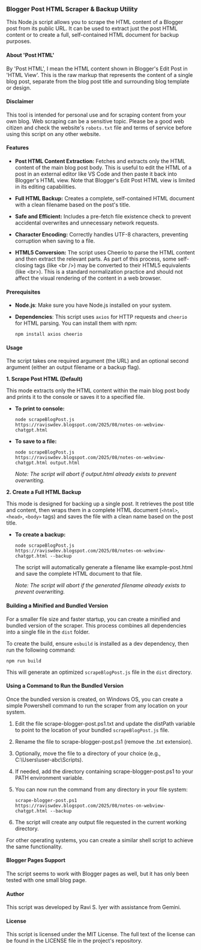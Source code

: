 ### Blogger Post HTML Scraper & Backup Utility

This Node.js script allows you to scrape the HTML content of a Blogger post from its public URL. It can be used to extract just the post HTML content or to create a full, self-contained HTML document for backup purposes.

#### About 'Post HTML'

By 'Post HTML', I mean the HTML content shown in Blogger's Edit Post in 'HTML View'. This is the raw markup that represents the content of a single blog post, separate from the blog post title and surrounding blog template or design.

#### Disclaimer

This tool is intended for personal use and for scraping content from your own blog. Web scraping can be a sensitive topic. Please be a good web citizen and check the website's `robots.txt` file and terms of service before using this script on any other website.

#### Features

* **Post HTML Content Extraction:** Fetches and extracts only the HTML content of the main blog post body. This is useful to edit the HTML of a post in an external editor like VS Code and then paste it back into Blogger's HTML view. Note that Blogger's Edit Post HTML view is limited in its editing capabilities.

* **Full HTML Backup:** Creates a complete, self-contained HTML document with a clean filename based on the post's title.

* **Safe and Efficient:** Includes a pre-fetch file existence check to prevent accidental overwrites and unnecessary network requests.

* **Character Encoding:** Correctly handles UTF-8 characters, preventing corruption when saving to a file.

* **HTML5 Conversion:** The script uses Cheerio to parse the HTML content and then extract the relevant parts. As part of this process, some self-closing tags (like \<br />) may be converted to their HTML5 equivalents (like \<br>). This is a standard normalization practice and should not affect the visual rendering of the content in a web browser.

#### Prerequisites

* **Node.js**: Make sure you have Node.js installed on your system.

* **Dependencies**: This script uses `axios` for HTTP requests and `cheerio` for HTML parsing. You can install them with npm:

    ```
    npm install axios cheerio
    ```

#### Usage

The script takes one required argument (the URL) and an optional second argument (either an output filename or a backup flag).

**1. Scrape Post HTML (Default)**

This mode extracts only the HTML content within the main blog post body and prints it to the console or saves it to a specified file.

* **To print to console:**

    ```
    node scrapeBlogPost.js https://raviswdev.blogspot.com/2025/08/notes-on-webview-chatgpt.html
    ```

* **To save to a file:**

    ```
    node scrapeBlogPost.js https://raviswdev.blogspot.com/2025/08/notes-on-webview-chatgpt.html output.html
    ```
    *Note: The script will abort if output.html already exists to prevent overwriting.*

**2. Create a Full HTML Backup**

This mode is designed for backing up a single post. It retrieves the post title and content, then wraps them in a complete HTML document (`<html>`, `<head>`, `<body>` tags) and saves the file with a clean name based on the post title.

* **To create a backup:**

    ```
    node scrapeBlogPost.js https://raviswdev.blogspot.com/2025/08/notes-on-webview-chatgpt.html --backup
    ```
    The script will automatically generate a filename like example-post.html and save the complete HTML document to that file.

    *Note: The script will abort if the generated filename already exists to prevent overwriting.*

#### Building a Minified and Bundled Version

For a smaller file size and faster startup, you can create a minified and bundled version of the scraper. This process combines all dependencies into a single file in the `dist` folder.

To create the build, ensure `esbuild` is installed as a dev dependency, then run the following command:

    npm run build
This will generate an optimized `scrapeBlogPost.js` file in the `dist` directory.

#### Using a Command to Run the Bundled Version

Once the bundled version is created, on Windows OS, you can create a simple Powershell command to run the scraper from any location on your system.

1. Edit the file scrape-blogger-post.ps1.txt and update the distPath variable to point to the location of your bundled `scrapeBlogPost.js` file.
1. Rename the file to scrape-blogger-post.ps1 (remove the .txt extension).
1. Optionally, move the file to a directory of your choice (e.g., C:\Users\user-abc\Scripts).
1. If needed, add the directory containing scrape-blogger-post.ps1 to your PATH environment variable.
1. You can now run the command from any directory in your file system:

    ```
    scrape-blogger-post.ps1 https://raviswdev.blogspot.com/2025/08/notes-on-webview-chatgpt.html --backup
    ```
1. The script will create any output file requested in the current working directory.

For other operating systems, you can create a similar shell script to achieve the same functionality.

#### Blogger Pages Support

The script seems to work with Blogger pages as well, but it has only been tested with one small blog page.

#### Author

This script was developed by Ravi S. Iyer with assistance from Gemini.

#### License

This script is licensed under the MIT License. The full text of the license can be found in the LICENSE file in the project's repository.
